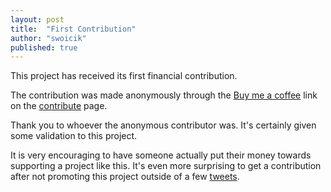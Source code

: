 ```yaml
---
layout: post
title:  "First Contribution"
author: "swoicik"
published: true
---
```


This project has received its first financial contribution. 

The contribution was made anonymously through the [Buy me a coffee](https://buymeacoffee.com/swoicik) link on the [contribute](https://cyod.xyz/contribute) page.

Thank you to whoever the anonymous contributor was. It's certainly given some validation to this project. 

It is very encouraging to have someone actually put their money towards supporting a project like this. It's even more surprising to get a contribution after not promoting this project outside of a few [tweets](https://twitter.com/swoicik).